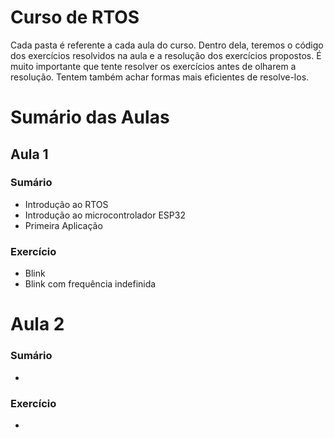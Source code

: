 # Curso de RTOS

Cada pasta é referente a cada aula do curso. Dentro dela, teremos o código dos exercícios resolvidos na aula e a resolução dos exercícios propostos. É muito importante que tente resolver os exercícios antes de olharem a resolução. Tentem também achar formas mais eficientes de resolve-los.

# Sumário das Aulas
## Aula 1
### Sumário
<!--ts-->
* Introdução ao RTOS
* Introdução ao microcontrolador ESP32
* Primeira Aplicação
<!--te-->
### Exercício
<!--ts-->
* Blink
* Blink com frequência indefinida
<!--te-->

# Aula 2
### Sumário
<!--ts-->
* 
<!--te-->
### Exercício
<!--ts-->
* 
<!--te-->

